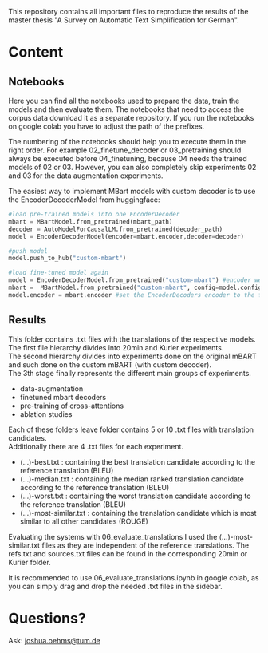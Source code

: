 This repository contains all important files to reproduce the results of the master thesis "A Survey on Automatic Text Simplification for German".

# Content

## Notebooks
Here you can find all the notebooks used to prepare the data, train the models and then evaluate them.
The notebooks that need to access the corpus data download it as a separate repository.
If you run the notebooks on google colab you have to adjust the path of the prefixes.

The numbering of the notebooks should help you to execute them in the right order. 
For example 02_finetune_decoder or 03_pretraining should always be executed before 04_finetuning, because 04 needs the trained models of 02 or 03.
However, you can also completely skip experiments 02 and 03 for the data augmentation experiments.

The easiest way to implement MBart models with custom decoder is to use the EncoderDecoderModel from huggingface:
```python
#load pre-trained models into one EncoderDecoder
mbart = MBartModel.from_pretrained(mbart_path)
decoder = AutoModelForCausalLM.from_pretrained(decoder_path)
model = EncoderDecoderModel(encoder=mbart.encoder,decoder=decoder)

#push model
model.push_to_hub("custom-mbart")

#load fine-tuned model again
model = EncoderDecoderModel.from_pretrained("custom-mbart") #encoder weights are newly initialized as MBartEncoder is no official encoder architecture
mbart =  MBartModel.from_pretrained("custom-mbart", config=model.config.encoder) #wrap the custom-mbart weights into a full MBartModel
model.encoder = mbart.encoder #set the EncoderDecoders encoder to the fine-tuned version
```

## Results
This folder contains .txt files with the translations of the respective models.
The first file hierarchy divides into 20min and Kurier experiments.  
The second hierarchy divides into experiments done on the original mBART and such done on the custom mBART (with custom decoder).  
The 3th stage finally represents the different main groups of experiments.
- data-augmentation
- finetuned mbart decoders
- pre-training of cross-attentions
- ablation studies

Each of these folders leave folder contains 5 or 10 .txt files with translation candidates.  
Additionally there are 4 .txt files for each experiment.
- (...)-best.txt : containing the best translation candidate according to the reference translation (BLEU)
- (...)-median.txt : containing the median ranked translation candidate according to the reference translation (BLEU)
- (...)-worst.txt : containing the worst translation candidate according to the reference translation (BLEU)
- (...)-most-similar.txt : containing the translation candidate which is most similar to all other candidates (ROUGE)

Evaluating the systems with 06_evaluate_translations I used the (...)-most-similar.txt files as they are independent of the reference translations. The refs.txt and sources.txt files can be found in the corresponding 20min or Kurier folder.

It is recommended to use 06_evaluate_translations.ipynb in google colab, as you can simply drag and drop the needed .txt files in the sidebar.

# Questions?
Ask: joshua.oehms@tum.de

